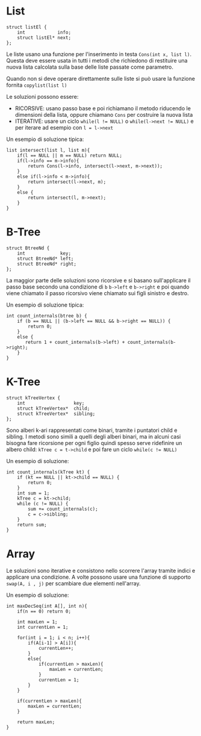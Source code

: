 # List
```
struct listEl {
    int            info;
    struct listEl* next;
};
```
Le liste usano una funzione per l'inserimento in testa `Cons(int x, list l)`. Questa deve essere usata in tutti i metodi che richiedono di restituire una nuova lista calcolata sulla base delle liste passate come parametro.

Quando non si deve operare direttamente sulle liste si può usare la funzione fornita `copylist(list l)`

Le soluzioni possono essere:
- RICORSIVE: usano passo base e poi richiamano il metodo riducendo le dimensioni della lista, oppure chiamano `Cons` per costruire la nuova lista
- ITERATIVE: usare un ciclo `while(l != NULL)` o `while(l->next != NULL)` e per iterare ad esempio con `l = l->next`

Un esempio di soluzione tipica:
```
list intersect(list l, list m){
    if(l == NULL || m == NULL) return NULL;
    if(l->info == m->info){
        return Cons(l->info, intersect(l->next, m->next));
    }
    else if(l->info < m->info){
        return intersect(l->next, m);
    }
    else {
        return intersect(l, m->next);
    }
}
```

# B-Tree
```
struct BtreeNd {
    int             key;
    struct BtreeNd* left;
    struct BtreeNd* right;
};
```
La maggior parte delle soluzioni sono ricorsive e si basano sull'applicare il passo base secondo una condizione di `b` `b->left` e `b->right` e poi quando viene chiamato il passo ricorsivo viene chiamato sui figli sinistro e destro.

Un esempio di soluzione tipica:
```
int count_internals(btree b) {
    if (b == NULL || (b->left == NULL && b->right == NULL)) {
        return 0;
    }
    else {
       return 1 + count_internals(b->left) + count_internals(b->right); 
    }
}
```


# K-Tree
```
struct kTreeVertex {
    int                  key;
    struct kTreeVertex*  child;
    struct kTreeVertex*  sibling;
};
```
Sono alberi k-ari rappresentati come binari, tramite i puntatori child e sibling. I metodi sono simili a quelli degli alberi binari, ma in alcuni casi bisogna fare ricorsione per ogni figlio quindi spesso serve ridefinire un albero child: `kTree c = t->child` e poi fare un ciclo `while(c != NULL)`

Un esempio di soluzione:
```
int count_internals(kTree kt) {
    if (kt == NULL || kt->child == NULL) {
        return 0;
    }
    int sum = 1;
    kTree c = kt->child;
    while (c != NULL) {
        sum += count_internals(c);
        c = c->sibling;
    }
    return sum;
}
```
# Array
Le soluzioni sono iterative e consistono nello scorrere l'array tramite indici e applicare una condizione.
A volte possono usare una funzione di supporto `swap(A, i , j)` per scambiare due elementi nell'array.

Un esempio di soluzione:
```
int maxDecSeq(int A[], int n){
    if(n == 0) return 0;

    int maxLen = 1;
    int currentLen = 1;

    for(int i = 1; i < n; i++){
        if(A[i-1] > A[i]){
            currentLen++;
        }
        else{
            if(currentLen > maxLen){
                maxLen = currentLen;
            }
            currentLen = 1;
        }
    }

    if(currentLen > maxLen){
        maxLen = currentLen;
    }

    return maxLen;
}
```